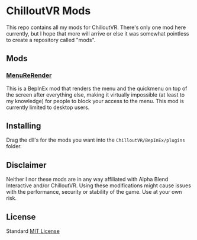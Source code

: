 # ChilloutVR Mods

This repo contains all my mods for ChilloutVR. There's only one mod here currently, but I hope that more will arrive or else it was somewhat pointless to create a repository called "mods".

## Mods

### [MenuReRender](MenuReRender/README.md)
This is a BepInEx mod that renders the menu and the quickmenu on top of the screen after everything else, making it virtually impossible (at least to my knowledge) for people to block your access to the menu. This mod is currently limited to desktop users.

## Installing
Drag the dll's for the mods you want into the `ChilloutVR/BepInEx/plugins` folder.

## Disclaimer
Neither I nor these mods are in any way affiliated with Alpha Blend Interactive and/or ChilloutVR. Using these modifications might cause issues with the performance, security or stability of the game. Use at your own risk.

## License
Standard [MIT License](LICENSE)
